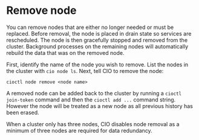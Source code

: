 # Remove node

You can remove nodes that are either no longer needed or must be replaced. Before removal, the node is placed in drain state so services are rescheduled. The node is then gracefully stopped and removed from the cluster. Background processes on the remaining nodes will automatically rebuild the data that was on the removed node.

First, identify the name of the node you wish to remove. List the nodes in the cluster with `cio node ls`. Next, tell CIO to remove the node:
```
cioctl node remove <node name>
```

A removed node can be added back to the cluster by running a `cioctl join-token` command and then the `cioctl add ...` command string. However the node will be treated as a new node as all previous history has been erased. 

When a cluster only has three nodes, CIO disables node removal as a minimum of three nodes are required for data redundancy. 

